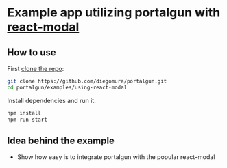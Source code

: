 # Example app utilizing portalgun with [react-modal](https://github.com/reactjs/react-modal)

## How to use
First [clone the repo](https://github.com/diegomura/portalgun.js):

```bash
git clone https://github.com/diegomura/portalgun.git
cd portalgun/examples/using-react-modal
```

Install dependencies and run it:

```bash
npm install
npm run start
```

## Idea behind the example
- Show how easy is to integrate portalgun with the popular react-modal
